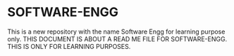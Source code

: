 # SOFTWARE-ENGG
This is a new repository with the name Software Engg for learning purpose only. 
THIS DOCUMENT IS ABOUT A READ ME FILE FOR SOFTWARE-ENGG. THIS IS ONLY FOR LEARNING PURPOSES. 
